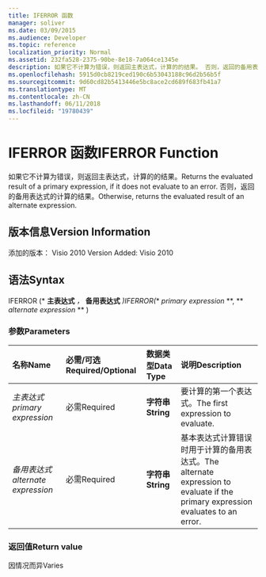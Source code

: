 ```yaml
---
title: IFERROR 函数
manager: soliver
ms.date: 03/09/2015
ms.audience: Developer
ms.topic: reference
localization_priority: Normal
ms.assetid: 232fa528-2375-90be-8e18-7a064ce1345e
description: 如果它不计算为错误，则返回主表达式，计算的的结果。 否则，返回的备用表达式的计算的结果。
ms.openlocfilehash: 5915d0cb8219ced190c6b53043188c96d2b56b5f
ms.sourcegitcommit: 9d60cd82b5413446e5bc8ace2cd689f683fb41a7
ms.translationtype: MT
ms.contentlocale: zh-CN
ms.lasthandoff: 06/11/2018
ms.locfileid: "19780439"
---
```

# <a name="iferror-function"></a><span data-ttu-id="3860b-104">IFERROR 函数</span><span class="sxs-lookup"><span data-stu-id="3860b-104">IFERROR Function</span></span>

<span data-ttu-id="3860b-105">如果它不计算为错误，则返回主表达式，计算的的结果。</span><span class="sxs-lookup"><span data-stu-id="3860b-105">Returns the evaluated result of a primary expression, if it does not evaluate to an error.</span></span> <span data-ttu-id="3860b-106">否则，返回的备用表达式的计算的结果。</span><span class="sxs-lookup"><span data-stu-id="3860b-106">Otherwise, returns the evaluated result of an alternate expression.</span></span>
  
## <a name="version-information"></a><span data-ttu-id="3860b-107">版本信息</span><span class="sxs-lookup"><span data-stu-id="3860b-107">Version Information</span></span>

<span data-ttu-id="3860b-108">添加的版本： Visio 2010
</span><span class="sxs-lookup"><span data-stu-id="3860b-108">Version Added: Visio 2010</span></span> 
  
## <a name="syntax"></a><span data-ttu-id="3860b-109">语法</span><span class="sxs-lookup"><span data-stu-id="3860b-109">Syntax</span></span>

<span data-ttu-id="3860b-110">IFERROR (* **主表达式** *，* **备用表达式** *)</span><span class="sxs-lookup"><span data-stu-id="3860b-110">IFERROR(** *primary expression* **, ** *alternate expression* ** )</span></span> 
  
### <a name="parameters"></a><span data-ttu-id="3860b-111">参数</span><span class="sxs-lookup"><span data-stu-id="3860b-111">Parameters</span></span>

|<span data-ttu-id="3860b-112">**名称**</span><span class="sxs-lookup"><span data-stu-id="3860b-112">**Name**</span></span>|<span data-ttu-id="3860b-113">**必需/可选**</span><span class="sxs-lookup"><span data-stu-id="3860b-113">**Required/Optional**</span></span>|<span data-ttu-id="3860b-114">**数据类型**</span><span class="sxs-lookup"><span data-stu-id="3860b-114">**Data Type**</span></span>|<span data-ttu-id="3860b-115">**说明**</span><span class="sxs-lookup"><span data-stu-id="3860b-115">**Description**</span></span>|
|:-----|:-----|:-----|:-----|
| <span data-ttu-id="3860b-116">_主表达式_</span><span class="sxs-lookup"><span data-stu-id="3860b-116">_primary expression_</span></span> <br/> |<span data-ttu-id="3860b-117">必需</span><span class="sxs-lookup"><span data-stu-id="3860b-117">Required</span></span>  <br/> |<span data-ttu-id="3860b-118">**字符串**</span><span class="sxs-lookup"><span data-stu-id="3860b-118">**String**</span></span> <br/> |<span data-ttu-id="3860b-119">要计算的第一个表达式。</span><span class="sxs-lookup"><span data-stu-id="3860b-119">The first expression to evaluate.</span></span>  <br/> |
| <span data-ttu-id="3860b-120">_备用表达式_</span><span class="sxs-lookup"><span data-stu-id="3860b-120">_alternate expression_</span></span> <br/> |<span data-ttu-id="3860b-121">必需</span><span class="sxs-lookup"><span data-stu-id="3860b-121">Required</span></span>  <br/> |<span data-ttu-id="3860b-122">**字符串**</span><span class="sxs-lookup"><span data-stu-id="3860b-122">**String**</span></span> <br/> |<span data-ttu-id="3860b-123">基本表达式计算错误时用于计算的备用表达式。</span><span class="sxs-lookup"><span data-stu-id="3860b-123">The alternate expression to evaluate if the primary expression evaluates to an error.</span></span>  <br/> |
   
### <a name="return-value"></a><span data-ttu-id="3860b-124">返回值</span><span class="sxs-lookup"><span data-stu-id="3860b-124">Return value</span></span>

<span data-ttu-id="3860b-125">因情况而异</span><span class="sxs-lookup"><span data-stu-id="3860b-125">Varies</span></span>
  

